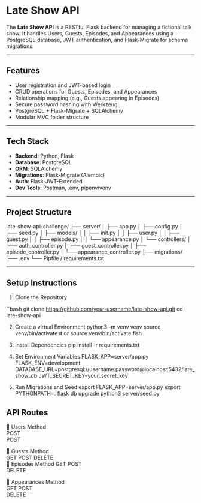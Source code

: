 # Late Show API

The **Late Show API** is a RESTful Flask backend for managing a fictional talk show. It handles Users, Guests, Episodes, and Appearances using a PostgreSQL database, JWT authentication, and Flask-Migrate for schema migrations.

---

## Features

- User registration and JWT-based login
- CRUD operations for Guests, Episodes, and Appearances
- Relationship mapping (e.g., Guests appearing in Episodes)
- Secure password hashing with Werkzeug
- PostgreSQL + Flask-Migrate + SQLAlchemy
- Modular MVC folder structure

---

## Tech Stack

- **Backend**: Python, Flask
- **Database**: PostgreSQL
- **ORM**: SQLAlchemy
- **Migrations**: Flask-Migrate (Alembic)
- **Auth**: Flask-JWT-Extended
- **Dev Tools**: Postman, .env, pipenv/venv

---

## Project Structure

late-show-api-challenge/
├── server/
│ ├── app.py
│ ├── config.py
│ ├── seed.py
│ ├── models/
│ │ ├── init.py
│ │ ├── user.py
│ │ ├── guest.py
│ │ ├── episode.py
│ │ └── appearance.py
│ └── controllers/
│ ├── auth_controller.py
│ ├── guest_controller.py
│ ├── episode_controller.py
│ └── appearance_controller.py
├── migrations/
├── .env
└── Pipfile / requirements.txt


---

## Setup Instructions

 1. Clone the Repository

``bash
git clone https://github.com/your-username/late-show-api.git
cd late-show-api

 2. Create a virtual Environment
python3 -m venv venv
source venv/bin/activate  # or source venv/bin/activate.fish

 3. Install Dependencies
pip install -r requirements.txt

 4. Set Environment Variables
FLASK_APP=server/app.py
FLASK_ENV=development
DATABASE_URL=postgresql://username:password@localhost:5432/late_show_db
JWT_SECRET_KEY=your_secret_key

 5. Run Migrations and Seed
export FLASK_APP=server/app.py
export PYTHONPATH=.
flask db upgrade
python3 server/seed.py

## API Routes

🔹 Users
Method	
POST	
POST	

🔹 Guests
Method	
GET	
POST
DELETE	
🔹 Episodes
Method
GET	
POST	
DELETE	

🔹 Appearances
Method	
GET	
POST	
DELETE	




